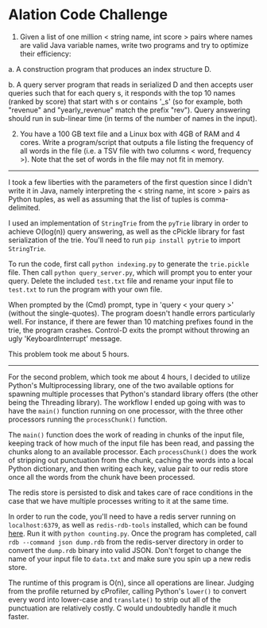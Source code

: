 # Alation Code Challenge

1. Given a list of one million < string name, int score > pairs where names are valid Java variable names, write two programs and try to optimize their efficiency:

  a. A construction program that produces an index structure D.

  b. A query server program that reads in serialized D and then accepts user queries such that for each query s, it responds with the top 10 names (ranked by score) that start with s or contains '_s' (so for example, both "revenue" and "yearly_revenue" match the prefix "rev"). Query answering should run in sub-linear time (in terms of the number of names in the input).

2. You have a 100 GB text file and a Linux box with 4GB of RAM and 4 cores. Write a program/script that outputs a file listing the frequency of all words in the file (i.e. a TSV file with two columns < word, frequency >). Note that the set of words in the file may not fit in memory.

---

I took a few liberties with the parameters of the first question since I didn't write it in Java, namely interpreting the < string name, int score > pairs as Python tuples, as well as assuming that the list of tuples is comma-delimited. 

I used an implementation of `StringTrie` from the `pyTrie` library in order to achieve O(log(n)) query answering, as well as the cPickle library for fast serialization of the trie. You'll need to run `pip install pytrie` to import `StringTrie`.

To run the code, first call `python indexing.py` to generate the `trie.pickle` file. Then call `python query_server.py`, which will prompt you to enter your query. Delete the included `test.txt` file and rename your input file to `test.txt` to run the program with your own file.

When prompted by the (Cmd) prompt, type in 'query < your query >' (without the single-quotes). The program doesn't handle errors particularly well. For instance, if there are fewer than 10 matching prefixes found in the trie, the program crashes. Control-D exits the prompt without throwing an ugly 'KeyboardInterrupt' message. 

This problem took me about 5 hours. 

---

For the second problem, which took me about 4 hours, I decided to utilize Python's Multiprocessing library, one of the two available options for spawning multiple processes that Python's standard library offers (the other being the Threading library). The workflow I ended up going with was to have the `main()` function running on one processor, with the three other processors running the `processChunk()` function. 

The `main()` function does the work of reading in chunks of the input file, keeping track of how much of the input file has been read, and passing the chunks along to an available processor. Each `processChunk()` does the work of stripping out punctuation from the chunk, caching the words into a local Python dictionary, and then writing each key, value pair to our redis store once all the words from the chunk have been processed. 

The redis store is persisted to disk and takes care of race conditions in the case that we have multiple processes writing to it at the same time. 

In order to run the code, you'll need to have a redis server running on `localhost:6379`, as well as `redis-rdb-tools` installed, which can be found [here](https://github.com/sripathikrishnan/redis-rdb-tools). Run it with `python counting.py`. Once the program has completed, call `rdb --command json dump.rdb` from the redis-server directory in order to convert the `dump.rdb` binary into valid JSON. Don't forget to change the name of your input file to `data.txt` and make sure you spin up a new redis store.

The runtime of this program is O(n), since all operations are linear. Judging from the profile returned by cProfiler, calling Python's `lower()` to convert every word into lower-case and `translate()` to strip out all of the punctuation are relatively costly. C would undoubtedly handle it much faster.
